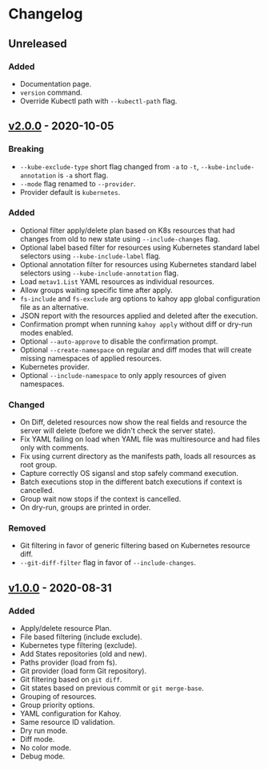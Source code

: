 # Changelog

## Unreleased

### Added

- Documentation page.
- `version` command.
- Override Kubectl path with `--kubectl-path` flag.

## [v2.0.0] - 2020-10-05

### Breaking

- `--kube-exclude-type` short flag changed from `-a` to `-t`, `--kube-include-annotation` is `-a` short flag.
- `--mode` flag renamed to `--provider`.
- Provider default is `kubernetes`.

### Added

- Optional filter apply/delete plan based on K8s resources that had changes from old to new state using `--include-changes` flag.
- Optional label based filter for resources using Kubernetes standard label selectors using `--kube-include-label` flag.
- Optional annotation filter for resources using Kubernetes standard label selectors using `--kube-include-annotation` flag.
- Load `metav1.List` YAML resources as individual resources.
- Allow groups waiting specific time after apply.
- `fs-include` and `fs-exclude` arg options to kahoy app global configuration file as an alternative.
- JSON report with the resources applied and deleted after the execution.
- Confirmation prompt when running `kahoy apply` without diff or dry-run modes enabled.
- Optional `--auto-approve` to disable the confirmation prompt.
- Optional `--create-namespace` on regular and diff modes that will create missing namespaces of applied resources.
- Kubernetes provider.
- Optional `--include-namespace` to only apply resources of given namespaces.

### Changed

- On Diff, deleted resources now show the real fields and resource the server will delete (before we didn't check the server state).
- Fix YAML failing on load when YAML file was multiresource and had files only with comments.
- Fix using current directory as the manifests path, loads all resources as root group.
- Capture correctly OS sigansl and stop safely command execution.
- Batch executions stop in the different batch executions if context is cancelled.
- Group wait now stops if the context is cancelled.
- On dry-run, groups are printed in order.

### Removed

- Git filtering in favor of generic filtering based on Kubernetes resource diff.
- `--git-diff-filter` flag in favor of `--include-changes`.

## [v1.0.0] - 2020-08-31

### Added

- Apply/delete resource Plan.
- File based filtering (include exclude).
- Kubernetes type filtering (exclude).
- Add States repositories (old and new).
- Paths provider (load from fs).
- Git provider (load form Git repository).
- Git filtering based on `git diff`.
- Git states based on previous commit or `git merge-base`.
- Grouping of resources.
- Group priority options.
- YAML configuration for Kahoy.
- Same resource ID validation.
- Dry run mode.
- Diff mode.
- No color mode.
- Debug mode.

[unreleased]: https://github.com/slok/kahoy/compare/v2.0.0...HEAD
[v2.0.0]: https://github.com/slok/kahoy/compare/v1.0.0...v2.0.0
[v1.0.0]: https://github.com/slok/kahoy/releases/tag/v1.0.0
